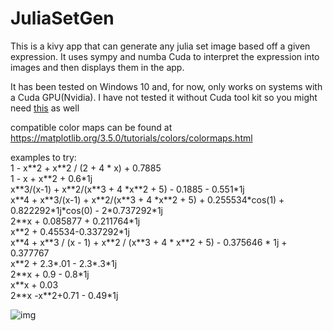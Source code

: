 # JuliaSetGen
This is a kivy app that can generate any julia set image based off a given expression.
It uses sympy and numba Cuda to interpret the expression into images and then displays them in the app.

It has been tested on Windows 10 and, for now, only works on systems with a Cuda GPU(Nvidia).
I have not tested it without Cuda tool kit so you might need [this](https://developer.nvidia.com/cuda-downloads) as well

compatible color maps can be found at https://matplotlib.org/3.5.0/tutorials/colors/colormaps.html

examples to try:  
1 - x\*\*2 + x\*\*2 / (2 + 4 \* x) + 0.7885  
1 - x + x\*\*2 + 0.6\*1j  
x\*\*3/(x-1) + x\*\*2/(x\*\*3 + 4 \*x\*\*2 + 5) - 0.1885 - 0.551\*1j  
x\*\*4 + x\*\*3/(x-1) + x\*\*2/(x\*\*3 + 4 \*x\*\*2 + 5) + 0.255534\*cos(1) + 0.822292\*1j\*cos(0) - 2\*0.737292\*1j  
2\*\*x + 0.085877 + 0.211764\*1j  
x\*\*2 + 0.45534-0.337292\*1j  
x\*\*4 + x\*\*3 / (x - 1) + x\*\*2 / (x\*\*3 + 4 \* x\*\*2 + 5) - 0.375646 \* 1j + 0.377767  
x\*\*2 + 2.3\*.01 - 2.3\*.3\*1j  
2\*\*x + 0.9 - 0.8\*1j  
x\*\*x + 0.03  
2\*\*x -x\*\*2+0.71 - 0.49\*1j  

![img](https://i.imgur.com/QLtjBcw.png)
